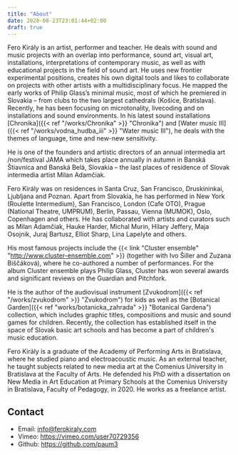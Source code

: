 ```yaml
---
title: "About"
date: 2020-08-23T23:01:44+02:00
draft: true
---
```


Fero Király is an artist, performer and teacher. He deals with sound and music projects with an overlap into performance, sound art, visual art, installations, interpretations of contemporary music, as well as with educational projects in the field of sound art. He uses new frontier experimental positions, creates his own digital tools and likes to collaborate on projects with other artists with a multidisciplinary focus. He mapped the early works of Philip Glass’s minimal music, most of which he premiered in Slovakia – from clubs to the two largest cathedrals (Košice, Bratislava). Recently, he has been focusing on microtonality, livecoding and on installations and sound environments. In his latest sound installations [Chronika]({{< ref "/works/Chronika" >}} "Chronika") and [Water music III]({{< ref "/works/vodna_hudba_iii" >}} "Water music III"), he deals with the themes of language, time and new-new sensitivity.

He is one of the founders and artistic directors of an annual intermedia art /non/festival JAMA which takes place annually in autumn in Banská Štiavnica and Banská Belá, Slovakia – the last places of residence of Slovak intermedia artist Milan Adamčiak.


Fero Király was on residences in Santa Cruz, San Francisco, Druskininkai, Ljubljana and Poznan. Apart from Slovakia, he has performed in New York (Roulette Intermedium), San Francisco, London (Cafe OTO), Prague (National Theatre, UMPRUM), Berlin, Passau, Vienna (MUMOK), Oslo, Copenhagen and others. He has collaborated with artists and curators such as Milan Adamčiak, Hauke Harder, Michal Murin, Hilary Jeffery,  Maja Osojnik, Juraj Bartusz, Elliot Sharp, Lina Lapelyte and others.

His most famous projects include the {{< link "Cluster ensemble" "http://www.cluster-ensemble.com" >}} (together with Ivo Šiller and Zuzana Biščáková), where he co-authored a number of performances. For the album Cluster ensemble plays Philip Glass, Cluster has won several awards and significant reviews on the Guardian and Pitchfork.

He is the author of the audiovisual instrument [Zvukodrom]({{< ref "/works/zvukodrom" >}} "Zvukodrom") for kids  as well as the [Botanical Garden]({{< ref "works/botanicka_zahrada" >}} "Botanical Gardena") collection, which includes graphic titles, compositions and music and sound games for children. Recently, the collection has established itself in the space of Slovak basic art schools and has become a part of children's music education.

Fero Király is a graduate of the Academy of Performing Arts in Bratislava, where he studied piano and electroacoustic music. As an external teacher, he taught subjects related to new media art at the Comenius University in Bratislava at the Faculty of Arts. He defended his PhD with a dissertation on New Media in Art Education at Primary Schools at the Comenius University in Bratislava, Faculty of Pedagogy, in 2020. He works as a freelance artist.


## Contact
 * Email: info@ferokiraly.com
 * Vimeo: https://vimeo.com/user70729356
 * Github: https://github.com/paum3
